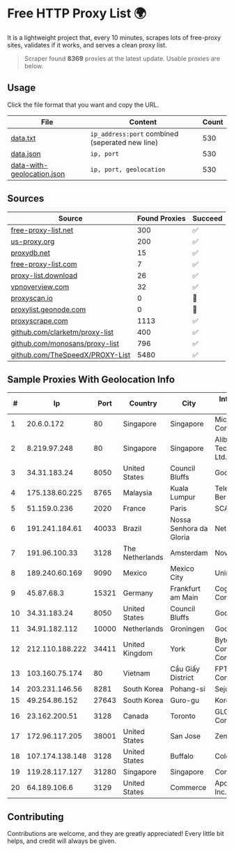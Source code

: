 
# Free HTTP Proxy List 🌍

It is a lightweight project that, every 10 minutes, scrapes lots of free-proxy sites, validates if it works, and serves a clean proxy list.


> Scraper found **8369** proxies at the latest update. Usable proxies are below.

## Usage

Click the file format that you want and copy the URL.


|File|Content|Count|
|----|-------|-----|
|[data.txt](https://raw.githubusercontent.com/themiralay/Proxy-List-World/master/data.txt)|`ip_address:port` combined (seperated new line)|530|
|[data.json](https://raw.githubusercontent.com/themiralay/Proxy-List-World/master/data.json)|`ip, port`|530|
|[data-with-geolocation.json](https://raw.githubusercontent.com/themiralay/Proxy-List-World/master/data-with-geolocation.json)|`ip, port, geolocation`|530|

## Sources

|Source|Found Proxies|Succeed|
|------|-------------|-------|
|[free-proxy-list.net](https://free-proxy-list.net)|300|✅|
|[us-proxy.org](https://www.us-proxy.org)|200|✅|
|[proxydb.net](http://proxydb.net)|15|✅|
|[free-proxy-list.com](https://free-proxy-list.com/?page=&port=&type%5B%5D=http&type%5B%5D=https&up_time=0&search=Search)|7|✅|
|[proxy-list.download](https://www.proxy-list.download/HTTP)|26|✅|
|[vpnoverview.com](https://vpnoverview.com/privacy/anonymous-browsing/free-proxy-servers)|32|✅|
|[proxyscan.io](https://www.proxyscan.io)|0|🚫|
|[proxylist.geonode.com](https://proxylist.geonode.com/api/proxy-list?limit=300&page=1&sort_by=lastChecked&sort_type=desc&protocols=http,https)|0|🚫|
|[proxyscrape.com](https://api.proxyscrape.com/v2/?request=displayproxies&protocol=http&timeout=10000&country=all&ssl=all&anonymity=all)|1113|✅|
|[github.com/clarketm/proxy-list](https://raw.githubusercontent.com/clarketm/proxy-list/master/proxy-list-raw.txt)|400|✅|
|[github.com/monosans/proxy-list](https://raw.githubusercontent.com/monosans/proxy-list/main/proxies/http.txt)|796|✅|
|[github.com/TheSpeedX/PROXY-List](https://raw.githubusercontent.com/TheSpeedX/PROXY-List/master/http.txt)|5480|✅|


## Sample Proxies With Geolocation Info

|#|Ip|Port|Country|City|Internet Service Provider|
|-|--|----|-------|----|-------------------------|
|1|20.6.0.172|80|Singapore|Singapore|Microsoft Corporation|
|2|8.219.97.248|80|Singapore|Singapore|Alibaba (US) Technology Co., Ltd.|
|3|34.31.183.24|8050|United States|Council Bluffs|Google LLC|
|4|175.138.60.225|8765|Malaysia|Kuala Lumpur|Telekom Malaysia Berhad|
|5|51.159.0.236|2020|France|Paris|SCALEWAY|
|6|191.241.184.61|40033|Brazil|Nossa Senhora da Gloria|NetGloria Telecom|
|7|191.96.100.33|3128|The Netherlands|Amsterdam|NovoServe B.V.|
|8|189.240.60.169|9090|Mexico|Mexico City|Uninet S.A. de C.V.|
|9|45.87.68.3|15321|Germany|Frankfurt am Main|Cogent Communications|
|10|34.31.183.24|8050|United States|Council Bluffs|Google LLC|
|11|34.91.182.112|10000|Netherlands|Groningen|Google LLC|
|12|212.110.188.222|34411|United Kingdom|York|Bytemark Computer Consulting Ltd /19|
|13|103.160.75.174|80|Vietnam|Cầu Giấy District|FPT Smart Cloud Company Limited|
|14|203.231.146.56|8281|South Korea|Pohang-si|Sejong Telecom|
|15|49.254.86.152|27643|South Korea|Guro-gu|Korea Telecom|
|16|23.162.200.51|3128|Canada|Toronto|GLOBALTELEHOST Corp.|
|17|172.96.117.205|38001|United States|San Jose|Zenlayer Inc|
|18|107.174.138.148|3128|United States|Buffalo|ColoCrossing|
|19|119.28.117.127|31280|Singapore|Singapore|ComsenzNet|
|20|64.189.106.6|3129|United States|Commerce|Apogee Telecom Inc.|



## Contributing

Contributions are welcome, and they are greatly appreciated! Every
little bit helps, and credit will always be given.

